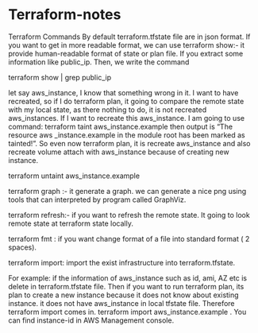 # Terraform-notes
Terraform Commands
By default terraform.tfstate file are in json format. If you want to get in more readable  format, we can use 
terraform show:- it provide human-readable format of state or plan file. If you extract some information like public_ip. Then, we write the command 

terraform show | grep public_ip

let say aws_instance, I know that something wrong in it. I want to have recreated, so if I do terraform plan, it going to compare the remote state with my local state, as there nothing to do, it is not recreated aws_instances. If I want to recreate this aws_instance. I am going to
use command: terraform taint aws_instance.example then output is “The resource aws
_instance.example in the module root has been marked as tainted!”. So even now terraform plan, it is recreate aws_instance and also recreate volume attach with aws_instance because of creating new instance.

terraform untaint aws_instance.example

terraform graph :- it generate a graph.	
we can generate a nice png using tools that can interpreted by program called GraphViz.

terraform refresh:- if you want to refresh the remote state. It going to look remote state at terraform state locally.

terraform fmt <filename>: if you want change format of a file into standard format ( 2 spaces).

terraform import: import the exist infrastructure into terraform.tfstate.

For example: if the information of aws_instance such as id, ami, AZ etc is delete in  terraform.tfstate file. Then if you want to run  terraform plan, its plan to create a new instance because it does not know about existing instance. it does not have aws_instance in local tfstate file. Therefore terraform import comes in.
terraform import aws_instance.example <instance-id> . You can find instance-id in AWS Management console.

